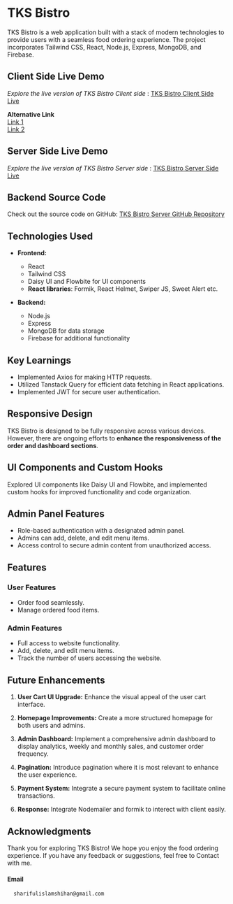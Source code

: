 
# TKS Bistro

TKS Bistro is a web application built with a stack of modern technologies to provide users with a seamless food ordering experience. The project incorporates Tailwind CSS, React, Node.js, Express, MongoDB, and Firebase.


## Client Side Live Demo

*Explore the live version of TKS Bistro Client side* : [TKS Bistro Client Side Live](https://tks-bistro-653dd.web.app/) 

**Alternative Link** \
[Link 1](https://lucky-donut-0cba7b.netlify.app/) \
[Link 2](https://65e4872a8cd50792485ce90e--lucky-donut-0cba7b.netlify.app/)

## Server Side Live Demo

*Explore the live version of TKS Bistro Server side* : [TKS Bistro Server Side Live](https://tks-bistro-boss.vercel.app/) 

## Backend Source Code

Check out the source code on GitHub: [TKS Bistro Server GitHub Repository](https://github.com/sharifulislamshihan/tks-bistro-server)


## Technologies Used

- **Frontend:**
  - React
  - Tailwind CSS
  - Daisy UI and Flowbite for UI components
  - **React libraries**: Formik, React Helmet, Swiper JS, Sweet Alert etc.

- **Backend:**
  - Node.js
  - Express
  - MongoDB for data storage
  - Firebase for additional functionality

## Key Learnings

- Implemented Axios for making HTTP requests.
- Utilized Tanstack Query for efficient data fetching in React applications.
- Implemented JWT for secure user authentication.

## Responsive Design

TKS Bistro is designed to be fully responsive across various devices. However, there are ongoing efforts to **enhance the responsiveness of the order and dashboard sections**.

## UI Components and Custom Hooks

Explored UI components like Daisy UI and Flowbite, and implemented custom hooks for improved functionality and code organization.

## Admin Panel Features

- Role-based authentication with a designated admin panel.
- Admins can add, delete, and edit menu items.
- Access control to secure admin content from unauthorized access.

## Features

### User Features

- Order food seamlessly.
- Manage ordered food items.

### Admin Features

- Full access to website functionality.
- Add, delete, and edit menu items.
- Track the number of users accessing the website.

## Future Enhancements

1. **User Cart UI Upgrade:**
   Enhance the visual appeal of the user cart interface.

2. **Homepage Improvements:**
   Create a more structured homepage for both users and admins.

3. **Admin Dashboard:**
   Implement a comprehensive admin dashboard to display analytics, weekly and monthly sales, and customer order frequency.

4. **Pagination:**
   Introduce pagination where it is most relevant to enhance the user experience.

5. **Payment System:**
   Integrate a secure payment system to facilitate online transactions.

6. **Response:**
   Integrate Nodemailer and formik to interect with client easily.


## Acknowledgments

Thank you for exploring TKS Bistro! We hope you enjoy the food ordering experience. If you have any feedback or suggestions, feel free to Contact with me.

#### Email

```http
  sharifulislamshihan@gmail.com
```


